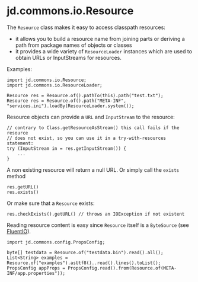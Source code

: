 # jd.commons.io.Resource

The `Resource` class makes it easy to access classpath resources:
- it allows you to build a resource name from joining parts or deriving a path from package names of objects or classes
- it provides a wide variety of `ResourceLoader` instances which are 
    used to obtain URLs or InputStreams for resources.

Examples:

    import jd.commons.io.Resource;
    import jd.commons.io.ResourceLoader;

    Resource res = Resource.of().pathTo(this).path("test.txt");
    Resource res = Resource.of().path("META-INF", "services.ini").loadBy(ResourceLoader.system());

Resource objects can provide a `URL` and `InputStream` to the resource:

    // contrary to Class.getResourceAsStream() this call fails if the resource
    // does not exist, so you can use it in a try-with-resources statement:
    try (InputStream in = res.getInputStream()) {
        ...
    }

A non existing resource will return a null URL. Or simply call the `exists` method
    
    res.getURL() 
    res.exists()

Or make sure that a `Resource` exists: 

    res.checkExists().getURL() // throws an IOException if not existent

Reading resource content is easy since `Resource` itself is a `ByteSource` (see [FluentIO](FluentIO.md)).

    import jd.commons.config.PropsConfig;

    byte[] testdata = Resource.of("testdata.bin").read().all();
    List<String> examples = Resource.of("examples").asUtf8()..read().lines().toList();  
    PropsConfig appProps = PropsConfig.read().from(Resource.of(META-INF/app.properties"));